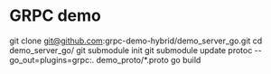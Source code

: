 # GRPC demo

 git clone git@github.com:grpc-demo-hybrid/demo_server_go.git
 cd demo_server_go/
 git submodule init
 git submodule update
 protoc --go_out=plugins=grpc:. demo_proto/*.proto
 go build